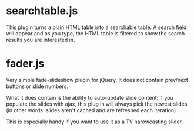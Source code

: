 # searchtable.js

This plugin turns a plain HTML table into a searchable table. A search field will appear and
as you type, the HTML table is filtered to show the search results you are interested in.

# fader.js

Very simple fade-slideshow plugin for jQuery.
It does not contain prev/next buttons or slide numbers.

What it does contain is the ability to auto-update slide content:
If you populate the slides with ajax, this plug in will always pick
the newest slides (in other words: slides aren't cached and are refreshed each iteration)

This is especially handy if you want to use it as a TV narowcasting slider.
